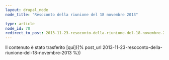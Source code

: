 ```yaml
---
layout: drupal_node
node_title: "Resoconto della riunione del 18 novembre 2013"

type: article
node_id: 70
redirect_to_post: 2013-11-23-resoconto-della-riunione-del-18-novembre-2013
---
```


Il contenuto è stato trasferito [qui]({% post_url 2013-11-23-resoconto-della-riunione-del-18-novembre-2013 %})